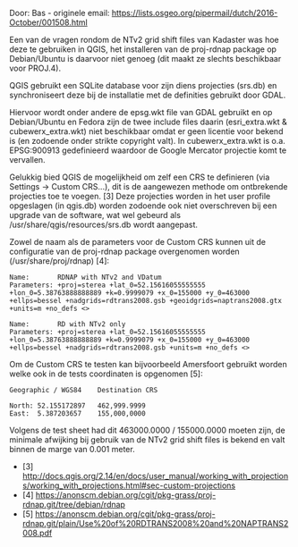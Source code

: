 Door: Bas - originele email: https://lists.osgeo.org/pipermail/dutch/2016-October/001508.html

Een van de vragen rondom de NTv2 grid shift files van Kadaster was hoe
deze te gebruiken in QGIS, het installeren van de proj-rdnap package op
Debian/Ubuntu is daarvoor niet genoeg (dit maakt ze slechts beschikbaar
voor PROJ.4).

QGIS gebruikt een SQLite database voor zijn diens projecties (srs.db) en
synchroniseert deze bij de installatie met de definities gebruikt door GDAL.

Hiervoor wordt onder andere de epsg.wkt file van GDAL gebruikt en op
Debian/Ubuntu en Fedora zijn de twee include files daarin
(esri_extra.wkt & cubewerx_extra.wkt) niet beschikbaar omdat er geen
licentie voor bekend is (en zodoende onder strikte copyright valt). In
cubewerx_extra.wkt is o.a. EPSG:900913 gedefinieerd waardoor de Google
Mercator projectie komt te vervallen.

Gelukkig bied QGIS de mogelijkheid om zelf een CRS te definieren (via
Settings -> Custom CRS...), dit is de aangewezen methode om ontbrekende
projecties toe te voegen. [3] Deze projecties worden in het user profile
opgeslagen (in qgis.db) worden zodoende ook niet overschreven bij een
upgrade van de software, wat wel gebeurd als
/usr/share/qgis/resources/srs.db wordt aangepast.

Zowel de naam als de parameters voor de Custom CRS kunnen uit de
configuratie van de proj-rdnap package overgenomen worden
(/usr/share/proj/rdnap) [4]:

```
Name:       RDNAP with NTv2 and VDatum
Parameters: +proj=sterea +lat_0=52.15616055555555 +lon_0=5.38763888888889 +k=0.9999079 +x_0=155000 +y_0=463000 +ellps=bessel +nadgrids=rdtrans2008.gsb +geoidgrids=naptrans2008.gtx +units=m +no_defs <>
```
```
Name:       RD with NTv2 only
Parameters: +proj=sterea +lat_0=52.15616055555555 +lon_0=5.38763888888889 +k=0.9999079 +x_0=155000 +y_0=463000 +ellps=bessel +nadgrids=rdtrans2008.gsb +units=m +no_defs <>
```

Om de Custom CRS te testen kan bijvoorbeeld Amersfoort gebruikt worden
welke ook in de tests coordinaten is opgenomen [5]:
```
Geographic / WGS84    Destination CRS

North: 52.155172897   462,999.9999
East:  5.387203657    155,000,0000
```
Volgens de test sheet had dit 463000.0000 / 155000.0000 moeten zijn, de
minimale afwijking bij gebruik van de NTv2 grid shift files is bekend en
valt binnen de marge van 0.001 meter.

* [3] http://docs.qgis.org/2.14/en/docs/user_manual/working_with_projections/working_with_projections.html#sec-custom-projections
* [4] https://anonscm.debian.org/cgit/pkg-grass/proj-rdnap.git/tree/debian/rdnap
* [5] https://anonscm.debian.org/cgit/pkg-grass/proj-rdnap.git/plain/Use%20of%20RDTRANS2008%20and%20NAPTRANS2008.pdf
